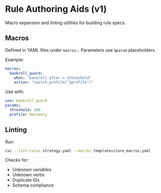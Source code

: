 # Rule Authoring Aids (v1)

Macro expansion and linting utilities for building rule specs.

## Macros
Defined in YAML files under `macros:`. Parameters use `$param` placeholders.

Example:
```yaml
macros:
  bankroll_guard:
    when: "bankroll_after < $threshold"
    action: "switch_profile('$profile')"
```

Use with:
```yaml
use: bankroll_guard
params:
  threshold: 500
  profile: Recovery
```

## Linting

Run:
```bash
csc --lint-rules strategy.yaml --macros templates/core_macros.yaml
```

Checks for:
- Unknown variables
- Unknown verbs
- Duplicate IDs
- Schema compliance
